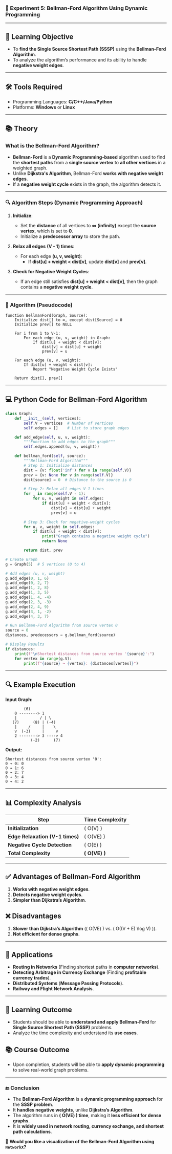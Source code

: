 ### **🚀 Experiment 5: Bellman-Ford Algorithm Using Dynamic Programming**

---

## **🎯 Learning Objective**
- To **find the Single Source Shortest Path (SSSP)** using the **Bellman-Ford Algorithm**.
- To analyze the algorithm’s performance and its ability to handle **negative weight edges**.

---

## **🛠️ Tools Required**
- Programming Languages: **C/C++/Java/Python**
- Platforms: **Windows** or **Linux**

---

## **📚 Theory**

### **What is the Bellman-Ford Algorithm?**
- **Bellman-Ford** is a **Dynamic Programming-based** algorithm used to find the **shortest paths** from a **single source vertex** to **all other vertices** in a weighted graph.
- Unlike **Dijkstra's Algorithm**, Bellman-Ford **works with negative weight edges**.
- If a **negative weight cycle** exists in the graph, the algorithm detects it.

---

### **🔍 Algorithm Steps (Dynamic Programming Approach)**

1. **Initialize**:
   - Set the **distance** of all vertices to **∞ (infinity)** except the **source vertex**, which is set to **0**.
   - Initialize a **predecessor array** to store the path.

2. **Relax all edges** **\(V - 1\) times**:
   - For each edge **(u, v, weight)**:
     - If **dist[u] + weight < dist[v]**, update **dist[v]** and **prev[v]**.

3. **Check for Negative Weight Cycles**:
   - If an edge still satisfies **dist[u] + weight < dist[v]**, then the graph contains a **negative weight cycle**.

---

### **📑 Algorithm (Pseudocode)**

```plaintext
function BellmanFord(Graph, Source):
    Initialize dist[] to ∞, except dist[Source] = 0
    Initialize prev[] to NULL

    For i from 1 to V-1:
        For each edge (u, v, weight) in Graph:
            If dist[u] + weight < dist[v]:
                dist[v] = dist[u] + weight
                prev[v] = u

    For each edge (u, v, weight):
        If dist[u] + weight < dist[v]:
            Report "Negative Weight Cycle Exists"

    Return dist[], prev[]
```

---

## **💻 Python Code for Bellman-Ford Algorithm**

```python
class Graph:
    def __init__(self, vertices):
        self.V = vertices  # Number of vertices
        self.edges = []    # List to store graph edges

    def add_edge(self, u, v, weight):
        """Function to add edges to the graph"""
        self.edges.append((u, v, weight))

    def bellman_ford(self, source):
        """Bellman-Ford Algorithm"""
        # Step 1: Initialize distances
        dist = {v: float('inf') for v in range(self.V)}
        prev = {v: None for v in range(self.V)}
        dist[source] = 0  # Distance to the source is 0

        # Step 2: Relax all edges V-1 times
        for _ in range(self.V - 1):
            for u, v, weight in self.edges:
                if dist[u] + weight < dist[v]:
                    dist[v] = dist[u] + weight
                    prev[v] = u

        # Step 3: Check for negative-weight cycles
        for u, v, weight in self.edges:
            if dist[u] + weight < dist[v]:
                print("Graph contains a negative weight cycle")
                return None

        return dist, prev

# Create Graph
g = Graph(5)  # 5 vertices (0 to 4)

# Add edges (u, v, weight)
g.add_edge(0, 1, 6)
g.add_edge(0, 2, 7)
g.add_edge(1, 2, 8)
g.add_edge(1, 3, 5)
g.add_edge(1, 4, -4)
g.add_edge(2, 3, -3)
g.add_edge(2, 4, 9)
g.add_edge(3, 1, -2)
g.add_edge(4, 3, 7)

# Run Bellman-Ford Algorithm from source vertex 0
source = 0
distances, predecessors = g.bellman_ford(source)

# Display Results
if distances:
    print(f"\nShortest distances from source vertex '{source}':")
    for vertex in range(g.V):
        print(f"{source} → {vertex}: {distances[vertex]}")
```

---

## **🔍 Example Execution**

**Input Graph:**
```
        (6)
    0 --------> 1
    |          / | \
   (7)      (8) | (-4)
    |     /     |    \
    v  (-3)     |     v
    2 --------> 3 ----> 4
           (-2)      (7)
```

**Output:**
```
Shortest distances from source vertex '0':
0 → 0: 0
0 → 1: 6
0 → 2: 7
0 → 3: 4
0 → 4: 2
```

---

## **📊 Complexity Analysis**
| Step | Time Complexity |
|------|---------------|
| **Initialization** | \( O(V) \) |
| **Edge Relaxation (V-1 times)** | \( O(VE) \) |
| **Negative Cycle Detection** | \( O(E) \) |
| **Total Complexity** | **\( O(VE) \)** |

---

## **✅ Advantages of Bellman-Ford Algorithm**
1. **Works with negative weight edges**.
2. **Detects negative weight cycles**.
3. **Simpler than Dijkstra’s Algorithm**.

## **❌ Disadvantages**
1. **Slower than Dijkstra’s Algorithm** (\( O(VE) \) vs. \( O((V + E) \log V) \)).
2. **Not efficient for dense graphs**.

---

## **📌 Applications**
- **Routing in Networks** (Finding shortest paths in **computer networks**).
- **Detecting Arbitrage in Currency Exchange** (Finding **profitable currency trades**).
- **Distributed Systems** (**Message Passing Protocols**).
- **Railway and Flight Network Analysis**.

---

## **🎯 Learning Outcome**
- Students should be able to **understand and apply Bellman-Ford** for **Single Source Shortest Path (SSSP)** problems.
- Analyze the time complexity and understand its **use cases**.

## **📚 Course Outcome**
- Upon completion, students will be able to **apply dynamic programming** to solve real-world graph problems.

---

### **🔚 Conclusion**
- The **Bellman-Ford Algorithm** is a **dynamic programming approach** for the **SSSP problem**.
- It **handles negative weights**, unlike **Dijkstra’s Algorithm**.
- The algorithm runs in **\( O(VE) \) time**, making it **less efficient for dense graphs**.
- It is **widely used in network routing, currency exchange, and shortest path calculations**.

🚀 **Would you like a visualization of the Bellman-Ford Algorithm using `NetworkX`?**